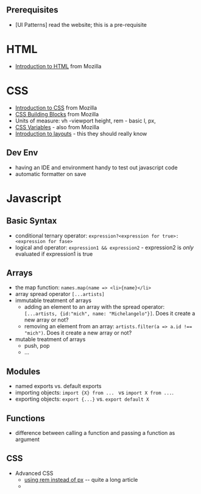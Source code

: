 

## Prerequisites
- [UI Patterns] read the website; this is a pre-requisite
 
# HTML
- [Introduction to HTML](https://developer.mozilla.org/en-US/docs/Learn/HTML/Introduction_to_HTML) from Mozilla

# CSS
- [Introduction to CSS](https://developer.mozilla.org/en-US/docs/Learn/CSS/First_steps) from Mozilla
- [CSS Building Blocks](https://developer.mozilla.org/en-US/docs/Learn/CSS/Building_blocks) from Mozilla
- Units of measure: vh -viewport height, rem - basic l, px, 
- [CSS Variables](https://developer.mozilla.org/en-US/docs/Web/CSS/Using_CSS_custom_properties) - also from Mozilla
- [Introduction to layouts](https://developer.mozilla.org/en-US/docs/Learn/CSS/CSS_layout/Introduction) - this they should really know



## Dev Env
- having an IDE and environment handy to test out javascript code
- automatic formatter on save

# Javascript
## Basic Syntax
- conditional ternary operator: `expression?<expression for true>:<expression for fase>`
- logical and operator: `expression1 && expression2` - expression2 is *only* evaluated if expression1 is true

## Arrays
- the map function: `names.map(name => <li>{name}</li>`
- array spread operator `[...artists]`
- immutable treatment of arrays
	- adding an element to an array with the spread operator: `[...artists, {id:"mich", name: "Michelangelo"}]`. Does it create a new array or not? 
	- removing an element from an array: `artists.filter(a => a.id !== "mich")`. Does it create a new array or not? 
- mutable treatment of arrays
	- push, pop
	- ...

## Modules
- named exports vs. default exports
- importing objects: `import {X} from ... `  vs `import X from ...`. 
- exporting objects: `export {...}` vs. `export default X`

## Functions
- difference between calling a function and passing a function as argument


## CSS

- Advanced CSS
	- [using rem instead of px](https://levelup.gitconnected.com/solving-all-css-layout-issues-any-screen-any-root-font-size-without-js-62349644a71e) -- quite a long article
	- 